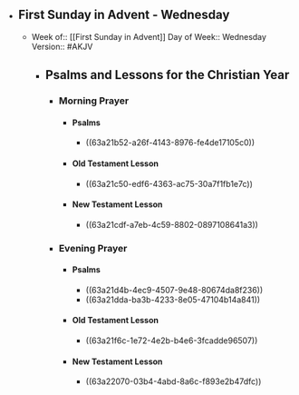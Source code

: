 - ## First Sunday in Advent - Wednesday
	- Week of:: [[First Sunday in Advent]]
	  Day of Week:: Wednesday
	  Version:: #AKJV
		- ## Psalms and Lessons for the Christian Year
			- ### Morning Prayer
				- #### Psalms
					- ((63a21b52-a26f-4143-8976-fe4de17105c0))
				- #### Old Testament Lesson
					- ((63a21c50-edf6-4363-ac75-30a7f1fb1e7c))
				- #### New Testament Lesson
					- ((63a21cdf-a7eb-4c59-8802-0897108641a3))
			- ### Evening Prayer
				- #### Psalms
					- ((63a21d4b-4ec9-4507-9e48-80674da8f236))
					- ((63a21dda-ba3b-4233-8e05-47104b14a841))
				- #### Old Testament Lesson
					- ((63a21f6c-1e72-4e2b-b4e6-3fcadde96507))
				- #### New Testament Lesson
					- ((63a22070-03b4-4abd-8a6c-f893e2b47dfc))
